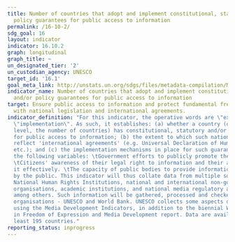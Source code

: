 ```yaml
---
title: Number of countries that adopt and implement constitutional, statutory and/or
  policy guarantees for public access to information
permalink: /16-10-2/
sdg_goal: 16
layout: indicator
indicator: 16.10.2
graph: longitudinal
graph_title: ~
un_designated_tier: '2'
un_custodian_agency: UNESCO
target_id: '16.1'
goal_meta_link: http://unstats.un.org/sdgs/files/metadata-compilation/Metadata-Goal-16.pdf
indicator_name: Number of countries that adopt and implement constitutional, statutory
  and/or policy guarantees for public access to information
target: Ensure public access to information and protect fundamental freedoms, in accordance
  with national legislation and international agreements.
indicator_definition: "For this indicator, the operative words are \"existence\" and
  \"implementation\". As such, it establishes: (a) whether a country (or at the global
  level, the number of countries) has constitutional, statutory and/or policy guarantees
  for public access to information; (b) the extent to which such national guarantees
  reflect 'international agreements' (e.g. Universal Declaration of Human Rights,
  etc.); and (c) the implementation mechanisms in place for such guarantees, including
  the following variables: \tGovernment efforts to publicly promote the right to information.
  \tCitizens' awareness of their legal right to information and their ability to utilise
  it effectively. \tThe capacity of public bodies to provide information upon request
  by the public. This indicator will thus collate data from multiple sources, including
  National Human Rights Institutions, national and international non-governmental
  organisations, academic institutions, and national media regulatory authorities,
  among others. Such information will be gathered, processed and checked by international
  organisations - UNESCO and World Bank. UNESCO collects some aspects of this data
  using the Media Development Indicators, in addition to the biennial World Trends
  in Freedom of Expression and Media Development report. Data are available for at
  least 195 countries."
reporting_status: inprogress
---
```

